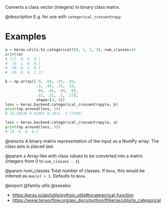 Converts a class vector (integers) to binary class matrix.

@description
E.g. for use with `categorical_crossentropy`.

# Examples
```python
a = keras.utils.to_categorical([0, 1, 2, 3], num_classes=4)
print(a)
# [[1. 0. 0. 0.]
#  [0. 1. 0. 0.]
#  [0. 0. 1. 0.]
#  [0. 0. 0. 1.]]
```

```python
b = np.array([.9, .04, .03, .03,
              .3, .45, .15, .13,
              .04, .01, .94, .05,
              .12, .21, .5, .17],
              shape=[4, 4])
loss = keras.backend.categorical_crossentropy(a, b)
print(np.around(loss, 5))
# [0.10536 0.82807 0.1011  1.77196]
```

```python
loss = keras.backend.categorical_crossentropy(a, a)
print(np.around(loss, 5))
# [0. 0. 0. 0.]
```

@returns
A binary matrix representation of the input as a NumPy array. The class
axis is placed last.

@param x
Array-like with class values to be converted into a matrix
(integers from 0 to `num_classes - 1`).

@param num_classes
Total number of classes. If `None`, this would be inferred
as `max(x) + 1`. Defaults to `None`.

@export
@family utils
@seealso
+ <https:/keras.io/api/utils/python_utils#tocategorical-function>
+ <https://www.tensorflow.org/api_docs/python/tf/keras/utils/to_categorical>

